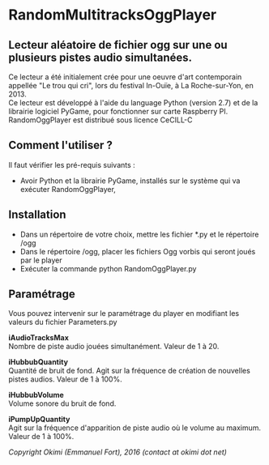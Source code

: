# RandomMultitracksOggPlayer
Lecteur aléatoire de fichier ogg sur une ou plusieurs pistes audio simultanées.
-------------------------------------------------------------------------------
Ce lecteur a été initialement crée pour une oeuvre d'art contemporain appellée "Le trou qui cri", lors du festival In-Ouïe, à La Roche-sur-Yon, en 2013.  
Ce lecteur est développé à l'aide du language Python (version 2.7) et de la librairie logiciel PyGame, pour fonctionner sur carte Raspberry PI.  
RandomOggPlayer est distribué sous licence CeCILL-C

Comment l'utiliser ?
--------------------

Il faut vérifier les pré-requis suivants :
* Avoir Python et la librairie PyGame, installés sur le système qui va exécuter RandomOggPlayer,

Installation
------------

* Dans un répertoire de votre choix, mettre les fichier *.py et le répertoire /ogg
* Dans le répertoire /ogg, placer les fichiers Ogg vorbis qui seront joués par le player
* Exécuter la commande python RandomOggPlayer.py

Paramétrage
-----------

Vous pouvez intervenir sur le paramétrage du player en modifiant les valeurs du fichier Parameters.py

**iAudioTracksMax**  
Nombre de piste audio jouées simultanément. Valeur de 1 à 20.

**iHubbubQuantity**  
Quantité de bruit de fond. Agit sur la fréquence de création de nouvelles pistes audios. Valeur de 1 à 100%.

**iHubbubVolume**  
Volume sonore du bruit de fond.

**iPumpUpQuantity**  
Agit sur la fréquence d'apparition de piste audio où le volume au maximum. Valeur de 1 à 100%.

*Copyright Okimi (Emmanuel Fort), 2016 (contact at okimi dot net)*
